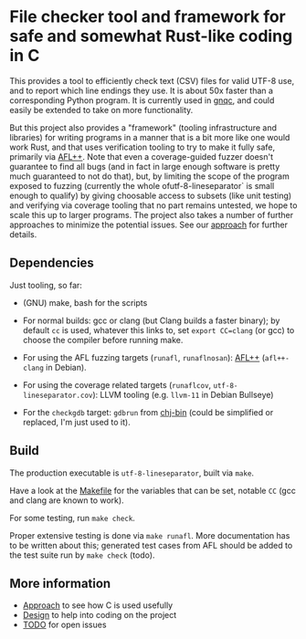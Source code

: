 # File checker tool and framework for safe and somewhat Rust-like coding in C

This provides a tool to efficiently check text (CSV) files for valid
UTF-8 use, and to report which line endings they use. It is about 50x
faster than a corresponding Python program. It is currently used in
[gnqc](https://git.genenetwork.org/jgart/gnqc), and could easily be
extended to take on more functionality.

But this project also provides a "framework" (tooling infrastructure
and libraries) for writing programs in a manner that is a bit more
like one would work Rust, and that uses verification tooling to try to
make it fully safe, primarily via [AFL++](https://aflplus.plus/). Note
that even a coverage-guided fuzzer doesn't guarantee to find all bugs
(and in fact in large enough software is pretty much guaranteed to not
do that), but, by limiting the scope of the program exposed to fuzzing
(currently the whole ofutf-8-lineseparator` is small enough to
qualify) by giving choosable access to subsets (like unit testing) and
verifying via coverage tooling that no part remains untested, we hope
to scale this up to larger programs.  The project also takes a number
of further approaches to minimize the potential issues. See our
[approach](docs/approach.md) for further details.

## Dependencies

Just tooling, so far:

- (GNU) make, bash for the scripts

- For normal builds: gcc or clang (but Clang builds a faster binary);
  by default `cc` is used, whatever this links to, set `export
  CC=clang` (or gcc) to choose the compiler before running make.

- For using the AFL fuzzing targets (`runafl`, `runaflnosan`):
  [AFL++](https://aflplus.plus/) (`afl++-clang` in Debian).

- For using the coverage related targets (`runaflcov`,
  `utf-8-lineseparator.cov`): LLVM tooling (e.g. `llvm-11` in Debian
  Bullseye)

- For the `checkgdb` target: `gdbrun` from
  [chj-bin](https://github.com/pflanze/chj-bin) (could be simplified
  or replaced, I'm just used to it).

## Build

The production executable is `utf-8-lineseparator`, built via `make`.

Have a look at the [Makefile](Makefile) for the variables that can be
set, notable `CC` (gcc and clang are known to work).

For some testing, run `make check`.

Proper extensive testing is done via `make runafl`. More documentation
has to be written about this; generated test cases from AFL should be
added to the test suite run by `make check` (todo).

## More information

* [Approach](docs/approach.md) to see how C is used usefully
* [Design](docs/design.md) to help into coding on the project
* [TODO](docs/TODO.md) for open issues

